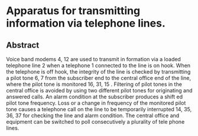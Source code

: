 # Apparatus for transmitting information via telephone lines.

## Abstract
Voice band modems 4, 12 are used to transmit in formation via a loaded telephone line 2 when a telephone 1 connected to the line is on hook. When the telephone is off hook, the integrity of the line is checked by transmitting a pilot tone 6, 7 from the subscriber end to the central office end of the line, where the pilot tone is monitored 16, 31, 15 . Filtering of pilot tones in the central office is avoided by using two different pilot tones for originating and answered calls. An alarm condition at the subscriber produces a shift ed pilot tone frequency. Loss or a change in frequency of the monitored pilot tone causes a telephone call on the line to be temporarily interrupted 14, 35, 36, 37 for checking the line and alarm condition. The central office and equipment can be switched to poll consecutively a plurality of tele phone lines.